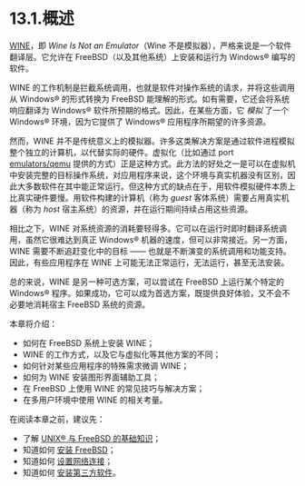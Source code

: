 # 13.1.概述

[WINE](https://www.winehq.org/)，即 *Wine Is Not an Emulator*（Wine 不是模拟器），严格来说是一个软件翻译层。它允许在 FreeBSD（以及其他系统）上安装和运行为 Windows® 编写的软件。

WINE 的工作机制是拦截系统调用，也就是软件对操作系统的请求，并将这些调用从 Windows® 的形式转换为 FreeBSD 能理解的形式。如有需要，它还会将系统响应翻译为 Windows® 软件所预期的格式。因此，在某些方面，它 *模拟* 了一个 Windows® 环境，因为它提供了 Windows® 应用程序所期望的许多资源。

然而，WINE 并不是传统意义上的模拟器。许多这类解决方案是通过软件进程模拟整个独立的计算机，以代替实际的硬件。虚拟化（比如通过 port [emulators/qemu](https://cgit.freebsd.org/ports/tree/emulators/qemu/) 提供的方式）正是这种方式。此方法的好处之一是可以在虚拟机中安装完整的目标操作系统，对应用程序来说，这个环境与真实机器没有区别，因此大多数软件在其中能正常运行。但这种方式的缺点在于，用软件模拟硬件本质上比真实硬件要慢。用软件构建的计算机（称为 *guest* 客体系统）需要占用真实机器（称为 *host* 宿主系统）的资源，并在运行期间持续占用这些资源。

相比之下，WINE 对系统资源的消耗要轻得多。它可以在运行时即时翻译系统调用，虽然它很难达到真正 Windows® 机器的速度，但可以非常接近。另一方面，WINE 需要不断追赶变化中的目标 —— 也就是不断演变的系统调用和功能支持。因此，有些应用程序在 WINE 上可能无法正常运行，无法运行，甚至无法安装。

总的来说，WINE 是另一种可选方案，可以尝试在 FreeBSD 上运行某个特定的 Windows® 程序。如果成功，它可以成为首选方案，既提供良好体验，又不会不必要地消耗宿主 FreeBSD 系统的资源。

本章将介绍：

- 如何在 FreeBSD 系统上安装 WINE；
- WINE 的工作方式，以及它与虚拟化等其他方案的不同；
- 如何针对某些应用程序的特殊需求微调 WINE；
- 如何为 WINE 安装图形界面辅助工具；
- 在 FreeBSD 上使用 WINE 的常见技巧与解决方案；
- 在多用户环境中使用 WINE 的相关考量。

在阅读本章之前，建议先：

- 了解 [UNIX® 与 FreeBSD 的基础知识](https://docs.freebsd.org/en/books/handbook/basics/#basics)；
- 知道如何 [安装 FreeBSD](https://docs.freebsd.org/en/books/handbook/bsdinstall/#bsdinstall)；
- 知道如何 [设置网络连接](https://docs.freebsd.org/en/books/handbook/advanced-networking/#advanced-networking)；
- 知道如何 [安装第三方软件](https://docs.freebsd.org/en/books/handbook/ports/#ports)。
